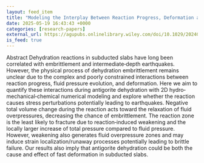 ```yaml
---
layout: feed_item
title: "Modeling the Interplay Between Reaction Progress, Deformation and Stress Field Evolution During Antigorite Dehydration: Implications for Intermediate‐Depth Seismicity"
date: 2025-05-19 16:43:43 +0000
categories: [research-papers]
external_url: https://agupubs.onlinelibrary.wiley.com/doi/10.1029/2024GL113865?af=R
is_feed: true
---
```


Abstract
Dehydration reactions in subducted slabs have long been correlated with embrittlement and intermediate‐depth earthquakes. However, the physical process of dehydration embrittlement remains unclear due to the complex and poorly constrained interactions between reaction progress, fluid pressure evolution, and deformation. Here we aim to quantify these interactions during antigorite dehydration with 2D hydro‐mechanical‐chemical numerical modeling and explore whether the reaction causes stress perturbations potentially leading to earthquakes. Negative total volume change during the reaction acts toward the relaxation of fluid overpressures, decreasing the chance of embrittlement. The reaction zone is the least likely to fracture due to reaction‐induced weakening and the locally larger increase of total pressure compared to fluid pressure. However, weakening also generates fluid overpressure zones and may induce strain localization/runaway processes potentially leading to brittle failure. Our results also imply that antigorite dehydration could be both the cause and effect of fast deformation in subducted slabs.
